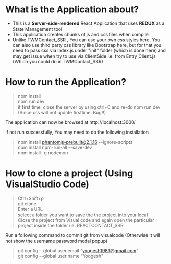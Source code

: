# What is the Application about? </br>
- This is a <b>Server-side-rendered</b> React Application that uses <b>REDUX</b> as a State Management tool </br>
- This application creates chunks of js and css files when compile </br>
- Unlike TWMContact_SSR , You can use your own css styles here. You can also use third party css library like Bootstrap here, but for that you need to pass css via Index.js under "init" folder (which is done here) and may get issue when try to use via ClientSide i.e. from Entry_Client.js (Which you could do in TWMContact_SSR) </br>

# How to run the Application? </br>
> npm install </br>
> npm run dev </br>
> if first time, close the server by using ctrl+C and re-do npm run dev (Since css will not update firsttime. Bug!!) </br>

The application can now be browsed at http://localhost:3000/ </br>

if not run successfully, You may need to do the following installation</br>

> npm install phantomjs-prebuilt@2.1.16 --ignore-scripts </br>
> npm install npm-run-all --save-dev </br>
> npm install -g nodemon </br>

# How to clone a project (Using VisualStudio Code) </br>
> Ctrl+Shift+p </br>
> git clone </br>
> Enter a URL </br>
> select a folder you want to save the the project into your local</br>
> Close the project from Visual code and again open the particular project inside the folder i.e. REACTCONTACT_SSR </br>

Run a following command to commit git from visualcode (Otherwise it will not show the username password modal popup) </br>
> git config --global user.email "yoogesh1983@gmail.com" </br>
> git config --global user.name "Yoogesh"</br>
